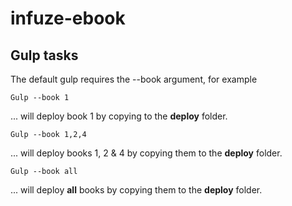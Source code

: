 # infuze-ebook

## Gulp tasks

The default gulp requires the --book argument, for example
```
Gulp --book 1
```
... will deploy book 1 by copying to the **deploy** folder.
```
Gulp --book 1,2,4
```
... will deploy books 1, 2 & 4 by copying them to the **deploy** folder.
```
Gulp --book all
```
... will deploy **all** books by copying them to the **deploy** folder.
